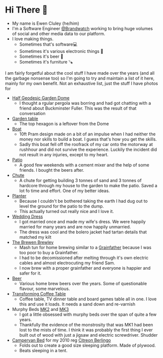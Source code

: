# Hi There 👋

- My name is Ewen Cluley (he/him)
- I'm a Software Engineer [@Brandwatch](https://www.brandwatch.com) working to bring huge volumes of social and other media data to our platform.
- I love making things.
  - Sometimes that's software💻
  - Sometimes it's various electronic things 🤖
  - Sometimes it's beer 🍺
  - Sometimes it's furniture 🪚

I am fairly forgetful about the cool stuff I have made over the years (and all the garbage nonsense too) so I'm going to try and maintain a list of it here, mainly for my own benefit.
Not an exhaustive list, just the stuff I have photos for

- [Half Geodesic Garden Dome](dome/)
  - I thought a rgular pergola was borring and had got chatting with a friend about Buckminster Fuller. This was the result of that conversation 
- [Garden table](garden-table/)
  - The top hexagon is a leftover from the Dome
- [Boat](boat/)
  - 10ft Pram design made on a bit of an impulse when I had neither the money nor skills to build a boat. I guess that's how you get the skills.
  - Sadly this boat fell off the roofrack of my car onto the motorway at rushhour and did not survive the experience. Luckily the incident did not result in any injuries, except to my heart.
- [Patio](patio/)
  - A good few weekends with a cement mixer and the help of some friends. I bought the beers after.
- [Chute](chute/)
  - A chute for getting building 3 tonnes of sand and 3 tonnes of hardcore through my house to the garden to make the patio. Saved a lot fo time and effort. One of my better ideas.
- [Planter](planter/)
  - Because I couldn't be bothered taking the earth I had dug out to level the ground for the patio to the dump.
  - This actually turned out really nice and I love it.
- [Wedding Dress](dress/)
  - I got married once and made my wife's dress. We were happily married for many years and are now happily unmarried. 
  - The dress was cool and the bolero jacket had tartan details that matched my kilt
- [The Brewen Brewley](brewen-brewley/)
  - Mash tun for home brewing similar to a [Grainfather](https://shop.grainfather.com/uk/g30v3-brewing-system.html) because I was too poor to buy a Grainfather.
  - I had to be decomissioned after melting through it's own electric cables and almost electrocuting my friend Sam.
  - I now brew with a proper grainfather and everyone is happier and safer for it.
- [Beer](beer/)
  - Various home brew beers over the years. Some of questionable flavour, some marvelous.
- [Transforming Coffee Table](coffee-table/)
  - Coffee table, TV dinner table and board games table all in one. I love this and use it loads. It needs a sand down and re-varnish
- Murphy Beds [MK2](murphy-bed-mk2/) and [MK3](murphy-bed-mk3/)
  - I got a little obsessed with murphy beds over the span of quite a few years.
  - Thankfully the evidence of the monstrosity that was MK1 had been lost to the mists of time. I think it was probably the first thing I ever built out of wood with just a jigsaw and electric screwdriver. Shudder
- [Campervan Bed](camp-bed/) for my 2010 reg [Citreon Berlingo](https://en.wikipedia.org/wiki/Citro%C3%ABn_Berlingo)
  - Folds out to create a good size sleeping platform. Made of plywood.
  - Beats sleeping in a tent.



